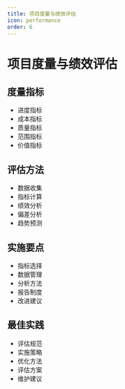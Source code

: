 ```yaml
---
title: 项目度量与绩效评估
icon: performance
order: 6
---
```


# 项目度量与绩效评估

## 度量指标
- 进度指标
- 成本指标
- 质量指标
- 范围指标
- 价值指标

## 评估方法
- 数据收集
- 指标计算
- 绩效分析
- 偏差分析
- 趋势预测

## 实施要点
- 指标选择
- 数据管理
- 分析方法
- 报告制度
- 改进建议

## 最佳实践
- 评估规范
- 实施策略
- 优化方法
- 评估方案
- 维护建议
